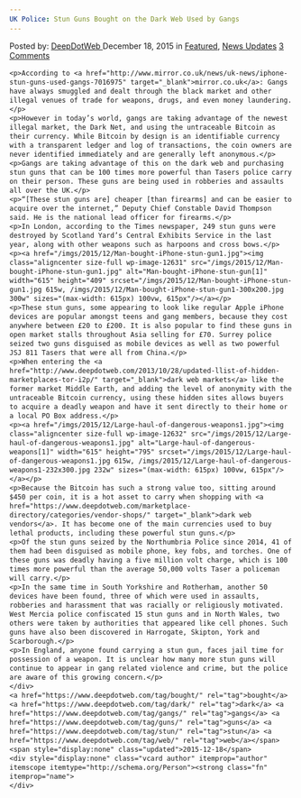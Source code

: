 ```yaml
---
UK Police: Stun Guns Bought on the Dark Web Used by Gangs
---
```

<article class="post-listing post-12630 post type-post status-publish format-standard has-post-thumbnail hentry  tag-bought tag-dark tag-gangs tag-guns tag-stun tag-web">
    <div class="post-inner">
        <span>Posted by: <a href="https://www.deepdotweb.com/author/admin/" title="">DeepDotWeb </a></span>
    <span>December 18, 2015</span>
    <span>in <a href="https://www.deepdotweb.com/category/deepdot-news/" rel="category tag">Featured</a>, <a href="https://www.deepdotweb.com/category/news-updates/" rel="category tag">News Updates</a></span>
    <span><a href="https://www.deepdotweb.com/2015/12/18/stun-guns-bought-on-the-dark-web-used-by-gangs/#comments">3 Comments</a></span>
    </p>
    <div class="clear"></div>
    
    <p>According to <a href="http://www.mirror.co.uk/news/uk-news/iphone-stun-guns-used-gangs-7016975" target="_blank">mirror.co.uk</a>: Gangs have always smuggled and dealt through the black market and other illegal venues of trade for weapons, drugs, and even money laundering.</p>
    <p>However in today’s world, gangs are taking advantage of the newest illegal market, the Dark Net, and using the untraceable Bitcoin as their currency. While Bitcoin by design is an identifiable currency with a transparent ledger and log of transactions, the coin owners are never identified immediately and are generally left anonymous.</p>
    <p>Gangs are taking advantage of this on the dark web and purchasing stun guns that can be 100 times more powerful than Tasers police carry on their person. These guns are being used in robberies and assaults all over the UK.</p>
    <p>“[These stun guns are] cheaper [than firearms] and can be easier to acquire over the internet,” Deputy Chief Constable David Thompson said. He is the national lead officer for firearms.</p>
    <p>In London, according to the Times newspaper, 249 stun guns were destroyed by Scotland Yard’s Central Exhibits Service in the last year, along with other weapons such as harpoons and cross bows.</p>
    <p><a href="/imgs/2015/12/Man-bought-iPhone-stun-gun1.jpg"><img class="aligncenter size-full wp-image-12631" src="/imgs/2015/12/Man-bought-iPhone-stun-gun1.jpg" alt="Man-bought-iPhone-stun-gun[1]" width="615" height="409" srcset="/imgs/2015/12/Man-bought-iPhone-stun-gun1.jpg 615w, /imgs/2015/12/Man-bought-iPhone-stun-gun1-300x200.jpg 300w" sizes="(max-width: 615px) 100vw, 615px"/></a></p>
    <p>These stun guns, some appearing to look like regular Apple iPhone devices are popular amongst teens and gang members, because they cost anywhere between £20 to £200. It is also popular to find these guns in open market stalls throughout Asia selling for £70. Surrey police seized two guns disguised as mobile devices as well as two powerful JSJ 811 Tasers that were all from China.</p>
    <p>When entering the <a href="http://www.deepdotweb.com/2013/10/28/updated-llist-of-hidden-marketplaces-tor-i2p/" target="_blank">dark web markets</a> like the former market Middle Earth, and adding the level of anonymity with the untraceable Bitcoin currency, using these hidden sites allows buyers to acquire a deadly weapon and have it sent directly to their home or a local PO Box address.</p>
    <p><a href="/imgs/2015/12/Large-haul-of-dangerous-weapons1.jpg"><img class="aligncenter size-full wp-image-12632" src="/imgs/2015/12/Large-haul-of-dangerous-weapons1.jpg" alt="Large-haul-of-dangerous-weapons[1]" width="615" height="795" srcset="/imgs/2015/12/Large-haul-of-dangerous-weapons1.jpg 615w, /imgs/2015/12/Large-haul-of-dangerous-weapons1-232x300.jpg 232w" sizes="(max-width: 615px) 100vw, 615px"/></a></p>
    <p>Because the Bitcoin has such a strong value too, sitting around $450 per coin, it is a hot asset to carry when shopping with <a href="https://www.deepdotweb.com/marketplace-directory/categories/vendor-shops/" target="_blank">dark web vendors</a>. It has become one of the main currencies used to buy lethal products, including these powerful stun guns.</p>
    <p>Of the stun guns seized by the Northumbria Police since 2014, 41 of them had been disguised as mobile phone, key fobs, and torches. One of these guns was deadly having a five million volt charge, which is 100 times more powerful than the average 50,000 volts Taser a policeman will carry.</p>
    <p>In the same time in South Yorkshire and Rotherham, another 50 devices have been found, three of which were used in assaults, robberies and harassment that was racially or religiously motivated. West Mercia police confiscated 15 stun guns and in North Wales, two others were taken by authorities that appeared like cell phones. Such guns have also been discovered in Harrogate, Skipton, York and Scarborough.</p>
    <p>In England, anyone found carrying a stun gun, faces jail time for possession of a weapon. It is unclear how many more stun guns will continue to appear in gang related violence and crime, but the police are aware of this growing concern.</p>
    </div>
    <a href="https://www.deepdotweb.com/tag/bought/" rel="tag">bought</a> <a href="https://www.deepdotweb.com/tag/dark/" rel="tag">dark</a> <a href="https://www.deepdotweb.com/tag/gangs/" rel="tag">gangs</a> <a href="https://www.deepdotweb.com/tag/guns/" rel="tag">guns</a> <a href="https://www.deepdotweb.com/tag/stun/" rel="tag">stun</a> <a href="https://www.deepdotweb.com/tag/web/" rel="tag">web</a></span> <span style="display:none" class="updated">2015-12-18</span>
    <div style="display:none" class="vcard author" itemprop="author" itemscope itemtype="http://schema.org/Person"><strong class="fn" itemprop="name">
    </div>
</article>

